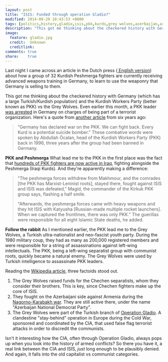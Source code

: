 ```yaml
---
layout: post
title: "ISIS: Funded through operation Gladio?"
modified: 2014-09-29 10:43:53 +0800
tags: [politics,history,gladio,isis,pkk,kurds,grey wolves,azerbaijan,armenia]
description: "This got me thinking about the checkered history with Germany (which has a large Turkish/Kurdish population) and the Kurdish Workers Party (better known as PKK) vs the Grey Wolves."
image:
  feature: gladio.jpg
  credit:  Unknown
  creditlink: 
comments: true
share:    true
---
```

Last night I came across an article in the Dutch press (<a href="http://www.foxnews.com/world/2014/09/28/german-army-starts-training-32-kurdish-peshmerga-fighters-at-army-school-in/" target="_BLANK">
English version</a>) about how a group of 32 Kurdish Peshmerga fighters are currently receiving advanced weapons training in Germany, to learn to use the weaponry that Germany is selling
to them.

This got me thinking about the checkered history with Germany (which has a large Turkish/Kurdish population) and the Kurdish Workers Party (better known as PKK) vs the Grey Wolves. Even
earlier this month, a PKK leader <a href="http://english.alarabiya.net/en/News/world/2014/09/04/Germany-arrests-alleged-local-Kurdish-PKK-leader.html" target="_BLANK">was arrested</a> in
Germany on charges of being part of a terrorist organization. Here's a quote from <a href="http://www.tc-america.org/files/news/pdf/How_the_PKK_Operates_in_Europe.pdf" target="_BLANK">another
article</a> from six years ago:

> "Germany has declared war on the PKK. We can fight back. Every Kurd is a potential suicide bomber." These combative words were spoken by Abdullah Öcalan, head of the Kurdish Workers Party
> (PKK) back in 1996, three years after the group had been banned in Germany.

**PKK and Peshmerga**
What lead me to the PKK in the first place was the fact that <a href="https://news.vice.com/article/meet-the-pkk-terrorists-battling-the-islamic-state-on-the-frontlines-of-iraq">hundreds of
PKK fighters are now active in Iraq</a>, fighting alongside the Peshmerga (Iraqi Kurds). And they're apparently making a difference:

> "The peshmerga forces withdrew from Makhmour, and the comrades [the PKK has Marxist-Leninist roots], stayed there, fought against ISIS and ISIS was defeated," Magid, the commander of the
> Kirkuk PKK group says, flashing a half smile. 
>
> "Afterwards, the peshmerga forces came with heavy weapons and they hit ISIS with Katyusha [Russian-made multiple rocket launchers]. When we captured the frontlines, there was only PKK."
> The guerillas were responsible for all eight Islamic State deaths, he added.

**Follow the rabbit**
As I mentioned earlier, the PKK lead me to the Grey Wolves, a Turkish ultra-nationalist and neo-fascist youth party. During the 1980 military coup, they had as many as 200,000 registered
members and were responsible for a string of assassinations against left-wing intellectuals. The PKK, being a left-wing separatist group with communist roots, quickly became a natural
enemy. The Grey Wolves were used by Turkish intelligence to assassinate PKK leaders.

Reading the <a href="http://www.wikiwand.com/en/Grey_Wolves" target="_BLANK">Wikipedia article</a>, three factoids stood out.

1. The Grey Wolves raised funds for the Chechen separatists, whom they consider their brothers. This is key, since Chechen fighters make up the core of ISIS. 
2. They fought on the Azerbaijani side against Armenia during the <a href="/proxy-wars/" target="_BLANK">Nagorno-Karabakh war</a>. They are still active there, under the name
   "Azerbaijan National Democrat Party".
3. The Grey Wolves were part of the Turkish branch of <a href="http://www.wikiwand.com/en/Operation_Gladio" target="_BLANK">Operation Gladio</a>. A clandestine "stay-behind" operation
   in Europe during the Cold War, sponsored and coordinated by the CIA, that used false flag terrorist attacks in order to discredit the communists.

Isn't it interesting how the CIA, often through Operation Gladio, always pops up when you look into the history of armed conflicts? So there you have it, a real link between the CIA and
ISIS, *just* long enough to be plausibly denied. And again, it falls into the old capitalist vs communist categories.